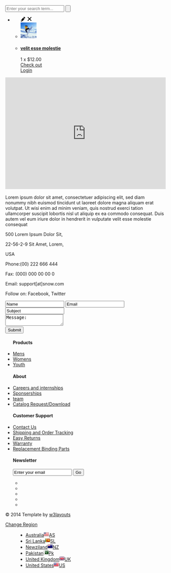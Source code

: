 <!--A Design by W3layouts
Author: W3layout
Author URL: http://w3layouts.com
License: Creative Commons Attribution 3.0 Unported
License URL: http://creativecommons.org/licenses/by/3.0/
-->
<!DOCTYPE HTML>
<html>
<head>
<title>Free Snow Bootstrap Website Template | Contact :: w3layouts</title>
<link href="css/bootstrap.css" rel='stylesheet' type='text/css' />
<link href="css/style.css" rel='stylesheet' type='text/css' />
<meta name="viewport" content="width=device-width, initial-scale=1, maximum-scale=1">
<meta http-equiv="Content-Type" content="text/html; charset=utf-8" />
<link href='http://fonts.googleapis.com/css?family=Open+Sans:400,300,600,700,800' rel='stylesheet' type='text/css'>
<script type="application/x-javascript"> addEventListener("load", function() { setTimeout(hideURLbar, 0); }, false); function hideURLbar(){ window.scrollTo(0,1); } </script>
<script src="js/jquery.min.js"></script>
<script type="text/javascript">
        $(document).ready(function() {
            $(".dropdown img.flag").addClass("flagvisibility");

            $(".dropdown dt a").click(function() {
                $(".dropdown dd ul").toggle();
            });
                        
            $(".dropdown dd ul li a").click(function() {
                var text = $(this).html();
                $(".dropdown dt a span").html(text);
                $(".dropdown dd ul").hide();
                $("#result").html("Selected value is: " + getSelectedValue("sample"));
            });
                        
            function getSelectedValue(id) {
                return $("#" + id).find("dt a span.value").html();
            }

            $(document).bind('click', function(e) {
                var $clicked = $(e.target);
                if (! $clicked.parents().hasClass("dropdown"))
                    $(".dropdown dd ul").hide();
            });


            $("#flagSwitcher").click(function() {
                $(".dropdown img.flag").toggleClass("flagvisibility");
            });
        });
     </script>
 </head>
<body>
	<div class="header">
		<div class="container">
			<div class="row">
			  <div class="col-md-12">
				 <div class="header-left">
					 <div class="logo">
						<a href="index.html"><img src="images/logo.png" alt=""/></a>
					 </div>
					 <div class="menu">
						  <a class="toggleMenu" href="#"><img src="images/nav.png" alt="" /></a>
						    <ul class="nav" id="nav">
						    	<li><a href="shop.html">Shop</a></li>
						    	<li><a href="team.html">Team</a></li>
						    	<li><a href="shop.html">Events</a></li>
						    	<li><a href="experiance.html">Experiance</a></li>
						    	<li><a href="shop.html">Company</a></li>
								<li class="current"><a href="contact.html">Contact</a></li>								
								<div class="clear"></div>
							</ul>
							<script type="text/javascript" src="js/responsive-nav.js"></script>
				    </div>							
	    		    <div class="clear"></div>
	    	    </div>
	            <div class="header_right">
	    		  <!-- start search-->
				   <div class="search-box">
							<div id="sb-search" class="sb-search">
								<form>
									<input class="sb-search-input" placeholder="Enter your search term..." type="search" name="search" id="search">
									<input class="sb-search-submit" type="submit" value="">
									<span class="sb-icon-search"> </span>
								</form>
							</div>
						</div>
						<!----search-scripts---->
						<script src="js/classie.js"></script>
						<script src="js/uisearch.js"></script>
						<script>
							new UISearch( document.getElementById( 'sb-search' ) );
						</script>
				    <ul class="icon1 sub-icon1 profile_img">
					 <li><a class="active-icon c1" href="#"> </a>
						<ul class="sub-icon1 list">
						  <div class="product_control_buttons">
						  	<a href="#"><img src="images/edit.png" alt=""/></a>
						  		<a href="#"><img src="images/close_edit.png" alt=""/></a>
						  </div>
						   <div class="clear"></div>
						  <li class="list_img"><img src="images/1.jpg" alt=""/></li>
						  <li class="list_desc"><h4><a href="#">velit esse molestie</a></h4><span class="actual">1 x
                          $12.00</span></li>
						  <div class="login_buttons">
							 <div class="check_button"><a href="checkout.html">Check out</a></div>
							 <div class="login_button"><a href="login.html">Login</a></div>
							 <div class="clear"></div>
						  </div>
						  <div class="clear"></div>
						</ul>
					 </li>
				   </ul>
		        <div class="clear"></div>
	       </div>
	      </div>
		 </div>
	    </div>
	  </div>
     <div class="main">
      <div class="shop_top">
		<div class="container">
			<div class="row">
				<div class="col-md-7">
				  <div class="map">
					<iframe width="100%" height="350" frameborder="0" scrolling="no" marginheight="0" marginwidth="0" src="https://maps.google.co.in/maps?f=q&amp;source=s_q&amp;hl=en&amp;geocode=&amp;q=Lighthouse+Point,+FL,+United+States&amp;aq=4&amp;oq=light&amp;sll=26.275636,-80.087265&amp;sspn=0.04941,0.104628&amp;ie=UTF8&amp;hq=&amp;hnear=Lighthouse+Point,+Broward,+Florida,+United+States&amp;t=m&amp;z=14&amp;ll=26.275636,-80.087265&amp;output=embed"></iframe><br><small><a href="https://maps.google.co.in/maps?f=q&amp;source=embed&amp;hl=en&amp;geocode=&amp;q=Lighthouse+Point,+FL,+United+States&amp;aq=4&amp;oq=light&amp;sll=26.275636,-80.087265&amp;sspn=0.04941,0.104628&amp;ie=UTF8&amp;hq=&amp;hnear=Lighthouse+Point,+Broward,+Florida,+United+States&amp;t=m&amp;z=14&amp;ll=26.275636,-80.087265" style="color:#666;text-align:left;font-size:12px"></a></small>
				  </div>
				</div>
				<div class="col-md-5">
					<p class="m_8">Lorem ipsum dolor sit amet, consectetuer adipiscing elit, sed diam nonummy nibh euismod tincidunt ut laoreet dolore magna aliquam erat volutpat. Ut wisi enim ad minim veniam, quis nostrud exerci tation ullamcorper suscipit lobortis nisl ut aliquip ex ea commodo consequat. Duis autem vel eum iriure dolor in hendrerit in vulputate velit esse molestie consequat</p>
					<div class="address">
				                <p>500 Lorem Ipsum Dolor Sit,</p>
						   		<p>22-56-2-9 Sit Amet, Lorem,</p>
						   		<p>USA</p>
				   		<p>Phone:(00) 222 666 444</p>
				   		<p>Fax: (000) 000 00 00 0</p>
				 	 	<p>Email: <span>support[at]snow.com</span></p>
				   		<p>Follow on: <span>Facebook</span>, <span>Twitter</span></p>
				   </div>
				</div>
			</div>
			<div class="row">
				<div class="col-md-12 contact">
				  <form method="post" action="contact-post.html">
					<div class="to">
                     	<input type="text" class="text" value="Name" onfocus="this.value = '';" onblur="if (this.value == '') {this.value = 'Name';}">
					 	<input type="text" class="text" value="Email" onfocus="this.value = '';" onblur="if (this.value == '') {this.value = 'Email';}">
					 	<input type="text" class="text" value="Subject" onfocus="this.value = '';" onblur="if (this.value == '') {this.value = 'Subject';}">
					</div>
					<div class="text">
	                   <textarea value="Message:" onfocus="this.value = '';" onblur="if (this.value == '') {this.value = 'Message';}">Message:</textarea>
	                   <div class="form-submit">
			           <input name="submit" type="submit" id="submit" value="Submit"><br>
			           </div>
	                </div>
	                <div class="clear"></div>
                   </form>
			     </div>
		    </div>
	     </div>
	   </div>
	  </div>
	  <div class="footer">
			<div class="container">
				<div class="row">
					<div class="col-md-3">
						<ul class="footer_box">
							<h4>Products</h4>
							<li><a href="#">Mens</a></li>
							<li><a href="#">Womens</a></li>
							<li><a href="#">Youth</a></li>
						</ul>
					</div>
					<div class="col-md-3">
						<ul class="footer_box">
							<h4>About</h4>
							<li><a href="#">Careers and internships</a></li>
							<li><a href="#">Sponserships</a></li>
							<li><a href="#">team</a></li>
							<li><a href="#">Catalog Request/Download</a></li>
						</ul>
					</div>
					<div class="col-md-3">
						<ul class="footer_box">
							<h4>Customer Support</h4>
							<li><a href="#">Contact Us</a></li>
							<li><a href="#">Shipping and Order Tracking</a></li>
							<li><a href="#">Easy Returns</a></li>
							<li><a href="#">Warranty</a></li>
							<li><a href="#">Replacement Binding Parts</a></li>
						</ul>
					</div>
					<div class="col-md-3">
						<ul class="footer_box">
							<h4>Newsletter</h4>
							<div class="footer_search">
				    		   <form>
				    			<input type="text" value="Enter your email" onfocus="this.value = '';" onblur="if (this.value == '') {this.value = 'Enter your email';}">
				    			<input type="submit" value="Go">
				    		   </form>
					        </div>
							<ul class="social">	
							  <li class="facebook"><a href="#"><span> </span></a></li>
							  <li class="twitter"><a href="#"><span> </span></a></li>
							  <li class="instagram"><a href="#"><span> </span></a></li>	
							  <li class="pinterest"><a href="#"><span> </span></a></li>	
							  <li class="youtube"><a href="#"><span> </span></a></li>										  				
						    </ul>
		   				</ul>
					</div>
				</div>
				<div class="row footer_bottom">
				    <div class="copy">
			           <p>© 2014 Template by <a href="http://w3layouts.com" target="_blank">w3layouts</a></p>
		            </div>
					  <dl id="sample" class="dropdown">
				        <dt><a href="#"><span>Change Region</span></a></dt>
				        <dd>
				            <ul>
				                <li><a href="#">Australia<img class="flag" src="images/as.png" alt="" /><span class="value">AS</span></a></li>
				                <li><a href="#">Sri Lanka<img class="flag" src="images/srl.png" alt="" /><span class="value">SL</span></a></li>
				                <li><a href="#">Newziland<img class="flag" src="images/nz.png" alt="" /><span class="value">NZ</span></a></li>
				                <li><a href="#">Pakistan<img class="flag" src="images/pk.png" alt="" /><span class="value">Pk</span></a></li>
				                <li><a href="#">United Kingdom<img class="flag" src="images/uk.png" alt="" /><span class="value">UK</span></a></li>
				                <li><a href="#">United States<img class="flag" src="images/us.png" alt="" /><span class="value">US</span></a></li>
				            </ul>
				         </dd>
	   				  </dl>
   				</div>
			</div>
		</div>
</body>	
</html>

